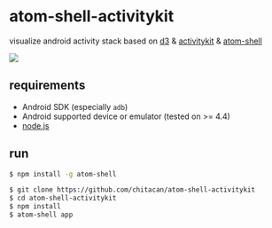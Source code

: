 # atom-shell-activitykit

visualize android activity stack based on [d3](http://d3js.org) & [activitykit](https://github.com/chitacan/activitykit) & [atom-shell](https://github.com/atom/atom-shll)

![](https://dl.dropbox.com/s/xgur0l5joiengp7/atom-shell-activitykit.gif)

## requirements

* Android SDK (especially `adb`)
* Android supported device or emulator (tested on >= 4.4)
* [node.js](https://nodejs.org/)

## run

```sh
$ npm install -g atom-shell
```

```sh
$ git clone https://github.com/chitacan/atom-shell-activitykit
$ cd atom-shell-activitykit
$ npm install
$ atom-shell app
```
